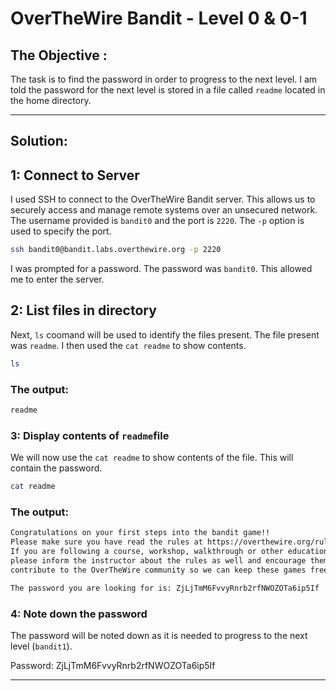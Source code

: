 # OverTheWire Bandit - Level 0 & 0-1 

## The Objective :
The task is to find the password in order to progress to the next level. I am told the password for the next level is stored in a file called `readme` located in the home directory.

---

## Solution:

## 1: Connect to Server
I used SSH to connect to the OverTheWire Bandit server. This allows us to securely access and manage remote systems over an unsecured network. The username provided is `bandit0` and the port is `2220`. The `-p` option is used to specify the port.

```bash
ssh bandit0@bandit.labs.overthewire.org -p 2220
```

I was prompted for a password. The password was `bandit0`. This allowed me to enter the server.

## 2: List files in directory
Next, `ls` coomand will be used to identify the files present. The file present was `readme`. I then used the `cat readme` to show contents.

```bash
ls
```

### The output:

```bash
readme
```

### 3: Display contents of `readme`file
We will now use the `cat readme` to show contents of the file. This will contain the password.

```bash
cat readme
```

### The output:

```bash
Congratulations on your first steps into the bandit game!!
Please make sure you have read the rules at https://overthewire.org/rules/
If you are following a course, workshop, walkthrough or other educational activity,
please inform the instructor about the rules as well and encourage them to
contribute to the OverTheWire community so we can keep these games free!

The password you are looking for is: ZjLjTmM6FvvyRnrb2rfNWOZOTa6ip5If
```

### 4: Note down the password 
The password will be noted down as it is needed to progress to the next level (`bandit1`).

Password: ZjLjTmM6FvvyRnrb2rfNWOZOTa6ip5If 

---

